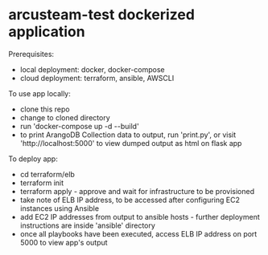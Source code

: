 # arcusteam-test dockerized application

Prerequisites:
* local deployment: docker, docker-compose
* cloud deployment: terraform, ansible, AWSCLI

To use app locally: 
* clone this repo
* change to cloned directory
* run 'docker-compose up -d --build'
* to print ArangoDB Collection data to output, run 'print.py', or visit 'http://localhost:5000' to view dumped output as html on flask app

To deploy app:
* cd terraform/elb
* terraform init
* terraform apply - approve and wait for infrastructure to be provisioned
* take note of ELB IP address, to be accessed after configuring EC2 instances using Ansible
* add EC2 IP addresses from output to ansible hosts - further deployment instructions are inside 'ansible' directory
* once all playbooks have been executed, access ELB IP address on port 5000 to view app's output
